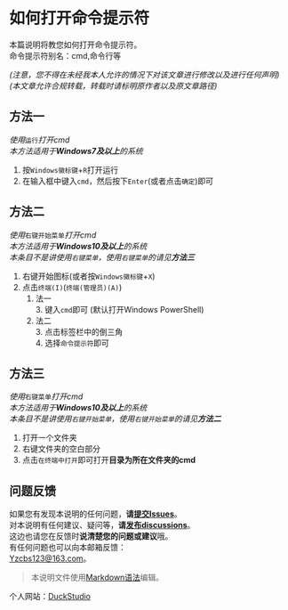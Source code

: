 # 如何打开命令提示符<br>
本篇说明将教您如何打开命令提示符。<br>
命令提示符别名：cmd,命令行等<br>

*(注意，您不得在未经我本人允许的情况下对该文章进行修改以及进行任何声明)*<br>
*(本文章允许合规转载，转载时请标明原作者以及原文章路径)*<br>

## 方法一<br>
*使用*`运行`*打开cmd*<br>
*本方法适用于**Windows7及以上**的系统*<br>
1. 按`Windows徽标键`+`R`打开运行<br>
2. 在输入框中键入`cmd`，然后按下`Enter`(或者点击`确定`)即可<br>

## 方法二<br>
*使用*`右键开始菜单`*打开cmd*<br>
*本方法适用于**Windows10及以上**的系统*<br>
*本条目不是讲使用`右键菜单`，使用`右键菜单`的请见**方法三***<br>
1. 右键开始图标(或者按`Windows徽标键`+`X`)<br>
2. 点击`终端(I)`(`终端(管理员)(A)`)<br>
   1. 法一<br>
	   3. 键入`cmd`即可 (默认打开Windows PowerShell)<br>
   2. 法二<br> 
      3. 点击标签栏中的倒三角<br>
      4. 选择`命令提示符`即可<br>

## 方法三<br>
*使用*`右键菜单`*打开cmd*<br>
*本方法适用于**Windows10及以上**的系统*<br>
*本条目不是讲使用`右键开始菜单`，使用`右键开始菜单`的请见**方法二***<br>
1. 打开一个文件夹<br>
2. 右键文件夹的空白部分<br>
3. 点击`在终端中打开`即可打开**目录为所在文件夹的cmd**<br>

## 问题反馈<br>
如果您有发现本说明的任何问题，**请[提交Issues](https://github.com/DuckDuckStudio/Fufu_Tools/issues)**。<br>
对本说明有任何建议、疑问等，**请[发布discussions](https://github.com/DuckDuckStudio/Fufu_Tools/discussions)**。<br>
这边也请您在反馈时**说清楚您的问题或建议**哦。<br>
有任何问题也可以向本邮箱反馈：<br>
<Yzcbs123@163.com>。<br>

> 本说明文件使用[Markdown语法](https://markdown.com.cn/basic-syntax/)编辑。

个人网站：[DuckStudio](https://duckduckstudio.github.io/yazicbs.github.io/)